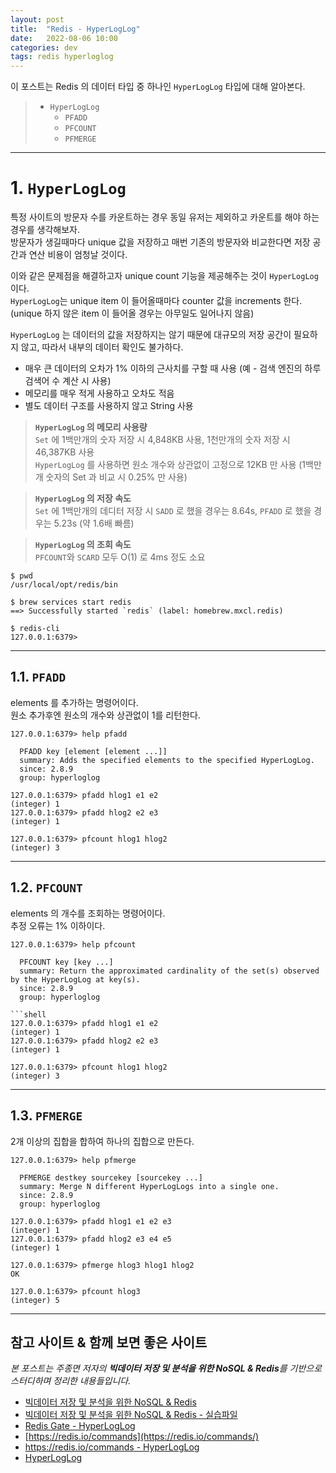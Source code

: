 ```yaml
---
layout: post
title:  "Redis - HyperLogLog"
date:   2022-08-06 10:00
categories: dev
tags: redis hyperloglog
---
```


이 포스트는 Redis 의 데이터 타입 중 하나인 `HyperLogLog` 타입에 대해 알아본다.

> - `HyperLogLog`
>   - `PFADD`
>   - `PFCOUNT`
>   - `PFMERGE`

---

# 1. `HyperLogLog`

특정 사이트의 방문자 수를 카운트하는 경우 동일 유저는 제외하고 카운트를 해야 하는 경우를 생각해보자.  
방문자가 생길때마다 unique 값을 저장하고 매번 기존의 방문자와 비교한다면 저장 공간과 연산 비용이 엄청날 것이다.

이와 같은 문제점을 해결하고자 unique count 기능을 제공해주는 것이 `HyperLogLog` 이다.  
`HyperLogLog`는 unique item 이 들어올때마다 counter 값을 increments 한다.  
(unique 하지 않은 item 이 들어올 경우는 아무일도 일어나지 않음)

`HyperLogLog` 는 데이터의 값을 저장하지는 않기 때문에 대규모의 저장 공간이 필요하지 않고, 따라서 내부의 데이터 확인도 불가하다.

- 매우 큰 데이터의 오차가 1% 이하의 근사치를 구할 때 사용 (예 - 검색 엔진의 하루 검색어 수 계산 시 사용)
- 메모리를 매우 적게 사용하고 오차도 적음
- 별도 데이터 구조를 사용하지 않고 String 사용

> **`HyperLogLog` 의 메모리 사용량**  
> `Set` 에 1백만개의 숫자 저장 시 4,848KB 사용, 1천만개의 숫자 저장 시 46,387KB 사용  
> `HyperLogLog` 를 사용하면 원소 개수와 상관없이 고정으로 12KB 만 사용 (1백만개 숫자의 Set 과 비교 시 0.25% 만 사용)

> **`HyperLogLog` 의 저장 속도**  
> `Set` 에 1백만개의 데디터 저장 시 `SADD` 로 했을 경우는 8.64s, `PFADD` 로 했을 경우는 5.23s (약 1.6배 빠름)

> **`HyperLogLog` 의 조회 속도**  
> `PFCOUNT`와 `SCARD` 모두 O(1) 로 4ms 정도 소요


```shell
$ pwd
/usr/local/opt/redis/bin

$ brew services start redis
==> Successfully started `redis` (label: homebrew.mxcl.redis)

$ redis-cli
127.0.0.1:6379>
```

---

## 1.1. `PFADD`

elements 를 추가하는 명령어이다.  
원소 추가후엔 원소의 개수와 상관없이 1를 리턴한다.

```shell
127.0.0.1:6379> help pfadd

  PFADD key [element [element ...]]
  summary: Adds the specified elements to the specified HyperLogLog.
  since: 2.8.9
  group: hyperloglog
```

```shell
127.0.0.1:6379> pfadd hlog1 e1 e2
(integer) 1
127.0.0.1:6379> pfadd hlog2 e2 e3
(integer) 1

127.0.0.1:6379> pfcount hlog1 hlog2
(integer) 3
```

---

## 1.2. `PFCOUNT`

elements 의 개수를 조회하는 명령어이다.  
추정 오류는 1% 이하이다.

```shell
127.0.0.1:6379> help pfcount

  PFCOUNT key [key ...]
  summary: Return the approximated cardinality of the set(s) observed by the HyperLogLog at key(s).
  since: 2.8.9
  group: hyperloglog
```

```shell
```shell
127.0.0.1:6379> pfadd hlog1 e1 e2
(integer) 1
127.0.0.1:6379> pfadd hlog2 e2 e3
(integer) 1

127.0.0.1:6379> pfcount hlog1 hlog2
(integer) 3
```

---

## 1.3. `PFMERGE`

2개 이상의 집합을 합하여 하나의 집합으로 만든다.

```shell
127.0.0.1:6379> help pfmerge

  PFMERGE destkey sourcekey [sourcekey ...]
  summary: Merge N different HyperLogLogs into a single one.
  since: 2.8.9
  group: hyperloglog
```

```shell
127.0.0.1:6379> pfadd hlog1 e1 e2 e3
(integer) 1
127.0.0.1:6379> pfadd hlog2 e3 e4 e5
(integer) 1

127.0.0.1:6379> pfmerge hlog3 hlog1 hlog2
OK

127.0.0.1:6379> pfcount hlog3
(integer) 5
```

---

## 참고 사이트 & 함께 보면 좋은 사이트

*본 포스트는 주종면 저자의 **빅데이터 저장 및 분석을 위한 NoSQL & Redis**를 기반으로 스터디하며 정리한 내용들입니다.*

* [빅데이터 저장 및 분석을 위한 NoSQL & Redis](http://www.yes24.com/Product/Goods/71131862)
* [빅데이터 저장 및 분석을 위한 NoSQL & Redis - 실습파일](http://www.pitmongo.co.kr/bbs/board.php?bo_table=h_file&wr_id=35)
* [Redis Gate - HyperLogLog](http://redisgate.kr/redis/command/hyperloglog.php)
* [https://redis.io/commands](https://redis.io/commands/)
* [https://redis.io/commands - HyperLogLog](https://redis.io/commands/?group=hyperloglog)
* [HyperLogLog](https://minholee93.tistory.com/entry/Redis-HyperLogLog)
